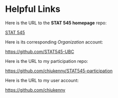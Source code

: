 # Helpful Links

Here is the URL to the __STAT 545 homepage__ repo:

[STAT 545](https://github.com/STAT545-UBC/STAT545-home)

Here is its corresponding _Organization_ account:

https://github.com/STAT545-UBC

Here is the URL to my participation repo:

https://github.com/chiukenny/STAT545-participation

Here is the URL to my user account:

https://github.com/chiukenny
